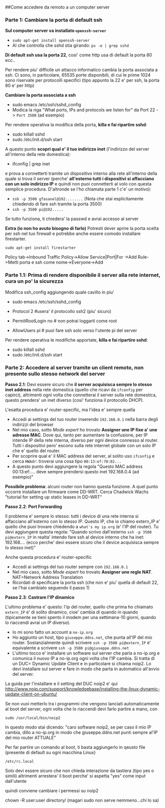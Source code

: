 ##Come accedere da remoto a un computer server

### Parte 1: Cambiare la porta di default ssh

**Sul computer server va installato `openssh-server`**
* `sudo apt-get install openssh-server`
* Al che controlla che sshd stia girando: `ps -e | grep sshd`

**Di default ssh usa la porta 22**, cosi' come http usa di default la porta 80 ecc..

Per rendere piu' difficile un attacco informatico cambia la porta associata a ssh. Ci sono, in particolare, 65535 porte disponibili, di cui le prime 1024 sono riservate per protocolli specifici (tipo appunto la 22 e' per ssh, la porta 80 e' per http)

**Cambiare la porta associata a ssh**

* sudo emacs /etc/ssh/sshd_config
* Modica la riga "What ports, IPs and protocols we listen for" da Port 22 -> `Port 3500` (ad esempio)

Per rendere operativa la modifica della porta, **killa e fai ripartire sshd**:

* sudo killall sshd
* sudo /etc/init.d/ssh start

A questo punto **scopri qual e' il tuo indirizzo inet** (l'indirizzo del server all'interno della rete domestica):
* ifconfig | grep inet

e prova a connetterti tramite un dispositivo interno alla rete all'interno della quale si trova il server (perche' **all'esterno tutti i dispositivi si affacciano con un solo indirizzo IP** e quindi non puoi connetterti al volo con questa semplice procedura. D'altronde se l'ho chiamata parte 1 c'e' un motivo):

* `ssh -p 3500 gfasanel@192........` (Nota che stai esplicitamente chiedendo di fare ssh tramite la porta 3500)
* `ssh -p 3500 pi@192.....`

Se tutto funziona, ti chiedera' la passwd e avrai accesso al server

**Extra (io non ho avuto bisogno di farlo)**
Potresti dever aprire la porta scelta per ssh nel tuo firewall e potrebbe anche essere comodo installare firestarter.

`sudo apt-get install firestarter`

Policy tab->Inbound Traffic Policy->Allow Service|Port|For ->Add Rule->Metti porta e ssh come nome->Everyone->Add

### Parte 1.1: Prima di rendere disponibile il server alla rete internet, cura un po' la sicurezza
Modifica ssh_config aggiungendo quale cavillo in piu'

* sudo emacs /etc/ssh/sshd_config

* Protocol 2 #usera' il protocollo ssh2 (piu' sicuro)
* PermitRootLogin no # non potrai loggarti come root 
* AllowUsers pi # puoi fare ssh solo verso l'utente pi del server

Per rendere operativa le modifiche apportate, **killa e fai ripartire sshd**:

* sudo killall sshd
* sudo /etc/init.d/ssh start

### Parte 2: Accedere al server tramite un client remoto, non presente sullo stesso network del server

**Passo 2.1**: Devi essere sicuro che **il server acquisisca sempre lo stesso inet address** nella rete domestica (quello che ricavi da `ifconfig` per capirci), altrimenti ogni volta che connetterai il server sulla rete domestica,
questo prendera' un inet diverso (cosi' funziona il protocollo DHCP).

L'esatta procedura e' router-specific, ma l'idea e' sempre quella

* Accedi ai settings del tuo router inserendo `192.168.0.1` nella barra degli indirizzi del browser
* Nel mio caso, sotto *Mode expert* ho trovato **Assigner une IP fixe a' une adresse MAC**. Dove qui, tanto per aumentare la confusione, per IP intende IP della rete interna, diverso per ogni device connesso al router. Tutti i dispositivi pero' escono sulla rete internet globale con un solo IP che e' quello del router.
* Per scoprire qual e' il MAC address del server, al solito uso `ifconfig` e cerca `HWAdr`: troverai una cosa tipo `00:13:ef:70:02...`
* A questo punto devi aggiungere la regola "Questo MAC address 00:13:ef:.... deve sempre prendersi questo inet 192.168.0.4 (ad esempio)"

**Possibile problema**: alcuni router non hanno questa funzione. A quel punto occorre installare un firmware come DD-WRT. Cerca Chadwick Wachs "tutorial for setting up static leases in DD-WRT"

**Passo 2.2**: **Port Forwarding**

Il problema e' sempre lo stesso: tutti i device di una rete interna si affacciano all'esterno con lo stesso IP.
Questo IP, che io chiamo extern_IP e' quello che puoi trovare chiedendo a `what's my ip.org` (e' l'IP del router).
Tu devi aggiungere questa regola: "Quando scrivo dall'esterno `ssh -p 3500 pi@extern_IP` in realta' intendo fare ssh al device interno che ha inet: 192.168.... (ecco perche' devi essere sicuro che il device acquisisca sempre lo stesso inet)"

Anche questa procedura e' router-specific

* Accedi ai settings del tuo router sempre con `192.168.0.1`
* Nel mio caso, sotto *Mode expert* ho trovato **Assigner une regle NAT**. NAT=Network Address Translation 
* Ricordati di specificare la porta ssh (che non e' piu' quella di default 22, se l'hai cambiato seguendo il passo 1)

**Passo 2.3**: **Castrare l'IP dinamico**

L'ultimo problema e' questo: l'ip del router, quello che prima ho chiamato `extern_IP` e' di solito dinamico, cioe' cambia di quando in quando (tipicamente se tieni spento il modem per una settimana-10 giorni, quando lo riaccendi avrai un IP diverso). 

* Io mi sono fatto un account a `no-ip.org`
* Ho aggiunto un host, tipo `giuseppe.ddns.net`, che punta all'IP del mio router. Sostanzialmente quindi scrivere `ssh -p 3500 pi@extern_IP` e' equivalente a scrivere `ssh -p 3500 pi@giuseppe.ddns.net`
* L'ultimo tocco e' installare un software sul server che parla a no-ip.org e comunica il nuovo IP a no-ip.org ogni volta che l'IP cambia. Si tratta di un DUC= Dynamic Update Client e in particolare si chiama noip2. Lo devi installare sul server e fare in modo che parta in automatico all'avvio del server.

La guida per l'installare e il setting del DUC noip2 e' qui
http://www.noip.com/support/knowledgebase/installing-the-linux-dynamic-update-client-on-ubuntu/

Se non vuoi metterlo tra i programmi che vengono lanciati automaticamente al boot del server, ogni volta che lo riaccendi devi farlo partire a mano, con

`sudo /usr/local/bin/noip2`

In questo modo stai dicendo: "caro software noip2, se per caso il mio IP cambia, dillo a no-ip.org in modo che giuseppe.ddns.net punti sempre al'IP del mio router ATTUALE"

Per far partire un comando al boot, ti basta aggiungerlo in qeusto file (presente di default su ogni macchina Linux)

`/etc/rc.local`

Solo devi essere sicuro che non chieda interazione da tastiera (tipo yes o simili) altrimenti arrestera' il boot perche' si aspetta "yes" come input dall'utente

quindi conviene cambiare i permessi su noip2

chown -R user:user directory/ (magari sudo non serve nemmeno...chi lo sa)


